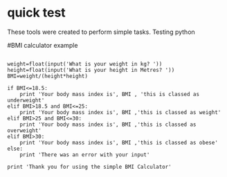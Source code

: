 # quick test

These tools were created to perform simple tasks. Testing python

#BMI calculator example

```print 'The simple BMI Calculator!'

weight=float(input('What is your weight in kg? '))
height=float(input('What is your height in Metres? '))
BMI=weight/(height*height)

if BMI<=18.5:
    print 'Your body mass index is', BMI , 'this is classed as underweight'
elif BMI>18.5 and BMI<=25:
    print 'Your body mass index is', BMI ,'this is classed as weight'
elif BMI>25 and BMI<=30:
    print 'Your body mass index is', BMI ,'this is classed as overweight'
elif BMI>30:
    print 'Your body mass index is', BMI ,'this is classed as obese'
else:
    print 'There was an error with your input'

print 'Thank you for using the simple BMI Calculator'
```
